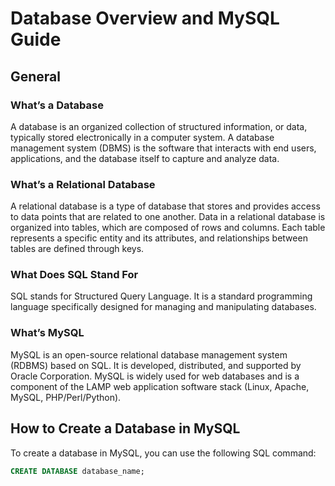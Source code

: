 # Database Overview and MySQL Guide

## General

### What’s a Database
A database is an organized collection of structured information, or data, typically stored electronically in a computer system. A database management system (DBMS) is the software that interacts with end users, applications, and the database itself to capture and analyze data.

### What’s a Relational Database
A relational database is a type of database that stores and provides access to data points that are related to one another. Data in a relational database is organized into tables, which are composed of rows and columns. Each table represents a specific entity and its attributes, and relationships between tables are defined through keys.

### What Does SQL Stand For
SQL stands for Structured Query Language. It is a standard programming language specifically designed for managing and manipulating databases.

### What’s MySQL
MySQL is an open-source relational database management system (RDBMS) based on SQL. It is developed, distributed, and supported by Oracle Corporation. MySQL is widely used for web databases and is a component of the LAMP web application software stack (Linux, Apache, MySQL, PHP/Perl/Python).

## How to Create a Database in MySQL
To create a database in MySQL, you can use the following SQL command:

```sql
CREATE DATABASE database_name;
